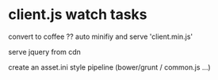 # client.js watch tasks
convert to coffee ??
auto minifiy and serve 'client.min.js'

serve jquery from cdn

create an asset.ini style pipeline (bower/grunt / common.js ...)
